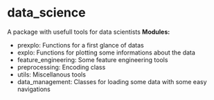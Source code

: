 # data_science
A package with usefull tools for data scientists
**Modules:**
  - prexplo: Functions for a first glance of datas
  - explo: Functions for plotting some informations about the data
  - feature_engineering: Some feature engineering tools
  - preprocessing: Encoding class
  - utils: Miscellanous tools
  - data_management: Classes for loading some data with some easy navigations
